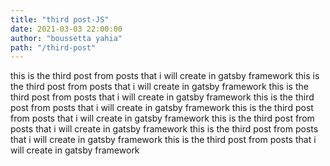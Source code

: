 ```yaml
---
title: "third post-JS"
date: 2021-03-03 22:00:00
author: "boussetta yahia"
path: "/third-post"
---
```


this is the third post from posts that i will create in gatsby framework
this is the third post from posts that i will create in gatsby framework
this is the third post from posts that i will create in gatsby framework
this is the third post from posts that i will create in gatsby framework
this is the third post from posts that i will create in gatsby framework
this is the third post from posts that i will create in gatsby framework
this is the third post from posts that i will create in gatsby framework
this is the third post from posts that i will create in gatsby framework
